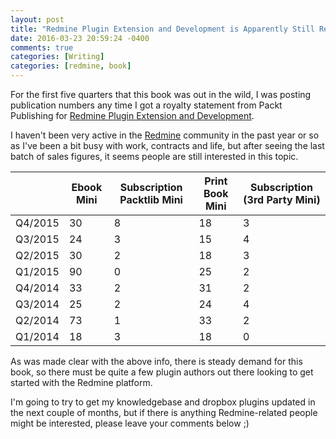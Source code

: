 ```yaml
---
layout: post
title: "Redmine Plugin Extension and Development is Apparently Still Relevant"
date: 2016-03-23 20:59:24 -0400
comments: true
categories: [Writing]
categories: [redmine, book]
---
```


For the first five quarters that this book was out in the wild, I was posting publication numbers any time I got a royalty statement from Packt Publishing for [Redmine Plugin Extension and Development](http://www.packtpub.com/redmine-plugin-extension-and-development/book).

I haven't been very active in the [Redmine](http://www.redmine.org/) community in the past year or so as I've been a bit busy with work, contracts and life, but after seeing the last batch of sales figures, it seems people are still interested in this topic.

| |Ebook Mini|Subscription Packtlib Mini|Print Book Mini|Subscription (3rd Party Mini)|
|-|----------|--------------------------|---------------|-----------------------------|
|Q4/2015|30|8|18|3|
|Q3/2015|24|3|15|4|
|Q2/2015|30|2|18|3|
|Q1/2015|90|0|25|2|
|Q4/2014|33|2|31|2|
|Q3/2014|25|2|24|4|
|Q2/2014|73|1|33|2|
|Q1/2014|18|3|18|0|

As was made clear with the above info, there is steady demand for this book, so there must be quite a few plugin authors out there looking to get started with the Redmine platform.

I'm going to try to get my knowledgebase and dropbox plugins updated in the next couple of months, but if there is anything Redmine-related people might be interested, please leave your comments below ;)